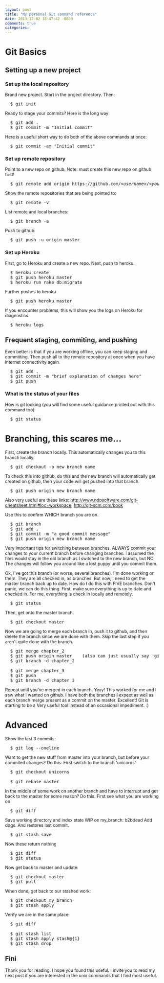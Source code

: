 ```yaml
---
layout: post
title: "My personal Git command reference"
date: 2013-12-02 18:47:42 -0800
comments: true
categories: 
---
```


Git Basics
=======

## Setting up a new project
### Set up the local repository
Brand new project.  Start in the project directory.  Then:  
<pre>
  $ git init
</pre>

Ready to stage your commits?  Here is the long way:
<pre>
  $ git add .
  $ git commit -m "Initial commit"
</pre>
 
Here is a useful short way to do both of the above commands at once: 
<pre>
  $ git commit -am "Initial commit"
</pre>

### Set up remote repository 
Point to a new repo on github.  Note: must create this new repo on github first!
<pre>
  $ git remote add origin https://github.com/&lt<i>username</i>>/&lt<i>your_new_app_name</i>>.git
</pre>
 
Show the remote repositories that are being pointed to:
<pre>
  $ git remote -v
</pre>
 
List remote and local branches:
<pre>
  $ git branch -a
</pre>
 
Push to github:
<pre>
  $ git push -u origin master
</pre>

### Set up Heroku 
First, go to Heroku and create a new repo.
Next, push to heroku:
<pre>
  $ heroku create
  $ git push heroku master
  $ heroku run rake db:migrate
</pre>
 
Further pushes to heroku
<pre>
  $ git push heroku master
</pre>

If you encounter problems, this will show you the logs on Heroku for diagnostics
<pre>
  $ heroku logs
</pre>

## Frequent staging, commiting, and pushing
Even better is that if you are working offline, you can keep staging and committing.  Then push all to the remote repository at once when you have internet connectivity again.
<pre>
  $ git add .
  $ git commit -m "brief explanation of changes here"
  $ git push
</pre>

### What is the status of your files
How is git looking (you will find some useful guidance printed out with this command too):
<pre>
  $ git status
</pre>

 
Branching, this scares me...
=======
 
First, create the branch locally.  This automatically changes you to this branch locally.
<pre>
  $ git checkout -b new_branch_name
</pre>
  
To check this into github, do this and the new branch will automatically get created on github, 
then your code will get pushed into that branch.
<pre>
  $ git push origin new_branch_name
</pre>
  
Also very useful are these links:
http://www.ndpsoftware.com/git-cheatsheet.html#loc=workspace;
http://git-scm.com/book
 
Use this to confirm WHICH branch you are on.
<pre>
  $ git branch
  $ git add .
  $ git commit -m "a good commit message"
  $ git push origin new_branch_name  
</pre>
  
Very important tips for switching between branches.  ALWAYS commit your changes to your current 
branch before changing branches.  I assumed the files would stay in the old branch as I switched 
to the new branch, but NO.  The changes will follow you around like a lost puppy until you commit 
them.
 
Ok, I've got this branch (or worse, several branches).  I'm done working on them.  They are all checked in, as branches.  But now, I need to get the master branch back up to date.  How do I do this with FIVE branches.  Don't panic, we can do this thing.  First, make sure everything is up to date and checked in.  For me, everything is check in locally and remotely.
<pre>
  $ git status
</pre>
  
Then, get onto the master branch.
<pre>
  $ git checkout master
</pre>
  
Now we are going to merge each branch in, push it to github, and then delete the branch since we are done with them.  Skip the last step if you aren't quite done with the branch.
<pre>
  $ git merge chapter_2
  $ git push origin master    (also can just usually say 'git push' here)
  $ git branch -d chapter_2
  
  $ git merge chapter_3
  $ git push 
  $ git branch -d chapter_3
</pre>
Repeat until you've merged in each branch.  Yeay!  This worked for me and I saw what I wanted on github.  I have both the branches I expect as well as each branch merge present as a commit on the master.  Excellent!  Git is starting to be a Very useful tool instead of an occasional impediment.  :)

 
Advanced
=======
 
Show the last 3 commits:
<pre>
  $ git log --oneline
</pre>
  
Want to get the new stuff from master into your branch, but before your commited changes?  Do 
this.  First switch to the branch 'unicorns'
<pre>
  $ git checkout unicorns
  
  $ git rebase master
</pre>
  
In the middle of some work on another branch and have to interrupt and get back to the master 
for some reason?  Do this.  First see what you are working on
<pre>
  $ git diff
</pre>
  
Save working directory and index state WIP on my_branch: b2bdead Add dogs.  And restores last 
commit.
<pre>
  $ git stash save
</pre>
  
Now these return nothing
<pre>
  $ git diff
  $ git status
</pre>
  
Now get back to master and update:
<pre>
  $ git checkout master
  $ git pull
</pre>
  
When done, get back to our stashed work:
<pre>
  $ git checkout my_branch
  $ git stash apply
</pre>
 
Verify we are in the same place:
<pre>
  $ git diff
  
  $ git stash list
  $ git stash apply stash@{1}
  $ git stash drop
</pre>
 
 
## Fini

Thank you for reading.  I hope you found this useful.  I invite you to read my next post if you are interested in the unix commands that I find most useful.